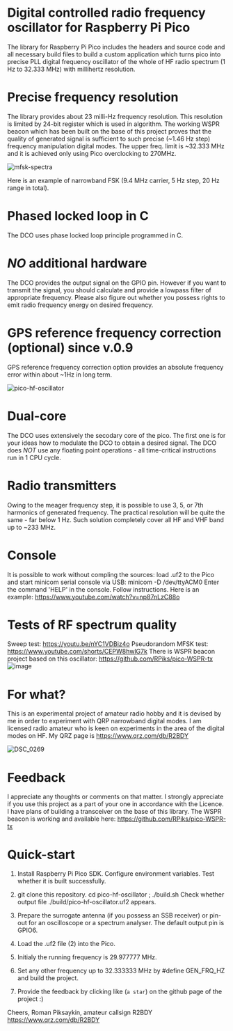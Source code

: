 # Digital controlled radio frequency oscillator for Raspberry Pi Pico 

The library for Raspberry Pi Pico includes the headers and source code and all 
necessary build files to build a custom application which turns pico into
precise PLL digital frequency oscillator of the whole of HF radio spectrum
(1 Hz to 32.333 MHz) with millihertz resolution.

# Precise frequency resolution
The library provides about 23 milli-Hz frequency resolution. This resolution is limited by 24-bit register which is used in algorithm.
The working WSPR beacon which has been built on the base of this project proves that the quality of generated signal is sufficient to such precise (~1.46 Hz step) frequency manipulation digital modes.
The upper freq. limit is ~32.333 MHz and it is achieved only using Pico overclocking to 270MHz.

![mfsk-spectra](https://github.com/RPiks/pico-hf-oscillator/assets/47501785/a8309813-8e77-407e-abfc-58cbd262c35c)

Here is an example of narrowband FSK (9.4 MHz carrier, 5 Hz step, 20 Hz range in total).

# Phased locked loop in C
The DCO uses phase locked loop principle programmed in C.

# *NO* additional hardware
The DCO provides the output signal on the GPIO pin. However if you want to
transmit the signal, you should calculate and provide a lowpass filter of
appropriate frequency. Please also figure out whether you possess rights
to emit radio frequency energy on desired frequency.

# GPS reference frequency correction (optional) since v.0.9
GPS reference frequency correction option provides an absolute frequency error within about ~1Hz in long term.

![pico-hf-oscillator](https://github.com/RPiks/pico-hf-oscillator/assets/47501785/06700e39-6b5f-4a6a-828a-d1cfdd9418ce)

# Dual-core
The DCO uses extensively the secodary core of the pico. The first one is for
your ideas how to modulate the DCO to obtain a desired signal.
The DCO does *NOT* use any floating point operations - all time-critical 
instructions run in 1 CPU cycle.

# Radio transmitters
Owing to the meager frequency step, it is possible to use 3, 5, or 7th harmonics 
of generated frequency. The practical resolution will be quite the same - far
below 1 Hz. Such solution completely cover all HF and VHF band up to ~233 MHz.

# Console
It is possible to work without compling the sources: load .uf2 to the Pico and start minicom serial console via USB:
minicom -D /dev/ttyACM0
Enter the command 'HELP' in the console. Follow instructions.
Here is an example: https://www.youtube.com/watch?v=np87nLzC88o

# Tests of RF spectrum quality
Sweep test: https://youtu.be/nYC1VDBiz4o
Pseudorandom MFSK test: https://www.youtube.com/shorts/CEPW8hwlG7k
There is WSPR beacon project based on this oscillator: https://github.com/RPiks/pico-WSPR-tx
![image](https://github.com/RPiks/pico-hf-oscillator/assets/47501785/fd9b0eac-1900-43d0-bf83-3d95a7cbd87a)

# For what?
This is an experimental project of amateur radio hobby and it is devised by me 
in order to experiment with QRP narrowband digital modes.
I am licensed radio amateur who is keen on experiments in the area of the 
digital modes on HF. 
My QRZ page is https://www.qrz.com/db/R2BDY

![DSC_0269](https://github.com/RPiks/pico-hf-oscillator/assets/47501785/dfa3ae65-5ceb-46cb-a4ec-bf7b5defc5ec)

# Feedback
I appreciate any thoughts or comments on that matter.
I strongly appreciate if you use this project as a part of your one in accordance with the Licence.
I have plans of building a transceiver on the base of this library.
The WSPR beacon is working and available here: https://github.com/RPiks/pico-WSPR-tx

# Quick-start
1. Install Raspberry Pi Pico SDK. Configure environment variables. Test whether 
it is built successfully.

2. git clone this repository. cd pico-hf-oscillator ; ./build.sh
Check whether output file ./build/pico-hf-oscillator.uf2 appears.

3. Prepare the surrogate antenna (if you possess an SSB receiver) or pin-out
for an oscilloscope or a spectrum analyser. The default output pin is GPIO6.

4. Load the .uf2 file (2) into the Pico.

5. Initialy the running frequency is 29.977777 MHz.

6. Set any other frequency up to 32.333333 MHz by #define GEN_FRQ_HZ and build the project. 

7. Provide the feedback by clicking like (`a star`) on the github page of the project :)


Cheers,
Roman Piksaykin, amateur callsign R2BDY
https://www.qrz.com/db/R2BDY
